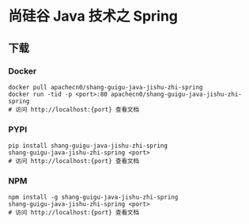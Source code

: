 # 尚硅谷 Java 技术之 Spring

## 下载

### Docker

```
docker pull apachecn0/shang-guigu-java-jishu-zhi-spring
docker run -tid -p <port>:80 apachecn0/shang-guigu-java-jishu-zhi-spring
# 访问 http://localhost:{port} 查看文档
```

### PYPI

```
pip install shang-guigu-java-jishu-zhi-spring
shang-guigu-java-jishu-zhi-spring <port>
# 访问 http://localhost:{port} 查看文档
```

### NPM

```
npm install -g shang-guigu-java-jishu-zhi-spring
shang-guigu-java-jishu-zhi-spring <port>
# 访问 http://localhost:{port} 查看文档
```